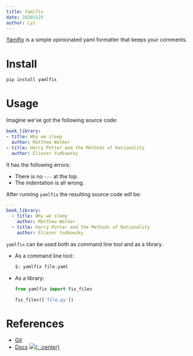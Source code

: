 ```yaml
---
title: Yamlfix
date: 20201125
author: Lyz
---
```


[Yamlfix](https://lyz-code.github.io/yamlfix/) is a simple opinionated yaml
formatter that keeps your comments.

# Install

```bash
pip install yamlfix
```

# Usage

Imagine we've got the following source code:

```yaml
book_library:
- title: Why we sleep
  author: Matthew Walker
- title: Harry Potter and the Methods of Rationality
  author: Eliezer Yudkowsky
```

It has the following errors:

* There is no `---` at the top.
* The indentation is all wrong.

After running `yamlfix` the resulting source code will be:

```yaml
---
book_library:
  - title: Why we sleep
    author: Matthew Walker
  - title: Harry Potter and the Methods of Rationality
    author: Eliezer Yudkowsky
```

`yamlfix` can be used both as command line tool and as a library.

* As a command line tool:

    ```bash
    $: yamlfix file.yaml
    ```

* As a library:

    ```python
    from yamlfix import fix_files

    fix_files(['file.py'])
    ```

# References

* [Git](https://github.com/lyz-code/yamlfix)
* [Docs](https://lyz-code.github.io/yamlfix/)
[![](not-by-ai.svg){: .center}](https://notbyai.fyi)
